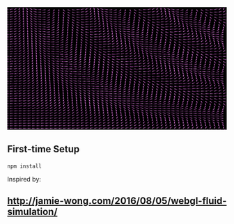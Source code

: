 
![picture](src/../01.png)

## First-time Setup

```shell
npm install
```

Inspired by:
## http://jamie-wong.com/2016/08/05/webgl-fluid-simulation/